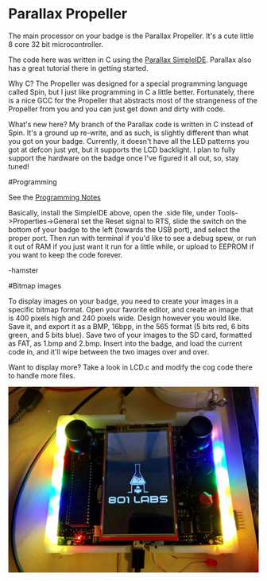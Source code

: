 # Parallax Propeller

The main processor on your badge is the Parallax Propeller.  It's a cute little 8 core 32 bit microcontroller.

The code here was written in C using the [Parallax SimpleIDE](http://learn.parallax.com/propeller-c-set-simpleide).  Parallax also has a great tutorial there in getting started.

Why C?  The Propeller was designed for a special programming language called Spin, but I just like programming in C a little better.  Fortunately, there is a nice GCC for the Propeller that abstracts most of the strangeness of the Propeller from you and you can just get down and dirty with code.

What's new here?  My branch of the Parallax code is written in C instead of Spin.  It's a ground up re-write, and as such, is slightly different than what you got on your badge.  Currently, it doesn't have all the LED patterns you got at defcon just yet, but it supports the LCD backlight.  I plan to fully support the hardware on the badge once I've figured it all out, so, stay tuned!

#Programming

See the [Programming Notes](../../programmingnotes.md)

Basically, install the SimpleIDE above, open the .side file, under Tools->Properties->General set the Reset signal to RTS, slide the switch on the bottom of your badge to the left (towards the USB port), and select the proper port.  Then run with terminal if you'd like to see a debug spew, or run it out of RAM if you just want it run for a little while, or upload to EEPROM if you want to keep the code forever.

-hamster

#Bitmap images

To display images on your badge, you need to create your images in a specific bitmap format.  Open your favorite editor, and create an image that is 400 pixels high and 240 pixels wide.  Design however you would like.  Save it, and export it as a BMP, 16bpp, in the 565 format (5 bits red, 6 bits green, and 5 bits blue).  Save two of your images to the SD card, formatted as FAT, as 1.bmp and 2.bmp.  Insert into the badge, and load the current code in, and it'll wipe between the two images over and over.

Want to display more?  Take a look in LCD.c and modify the cog code there to handle more files.

![Defcon VIP Party Badge 2015](/../../images/badge-801-logo.jpg)